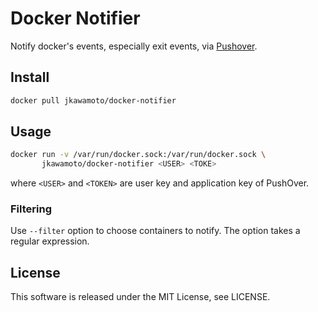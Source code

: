 # Docker Notifier
Notify docker's events, especially exit events, via [Pushover](https://pushover.net/).

## Install
```bash
docker pull jkawamoto/docker-notifier
```

## Usage

```bash
docker run -v /var/run/docker.sock:/var/run/docker.sock \
       jkawamoto/docker-notifier <USER> <TOKE>
```

where `<USER>` and `<TOKEN>` are user key and application key of PushOver.

### Filtering
Use `--filter` option to choose containers to notify. The option takes a regular expression.

## License
This software is released under the MIT License, see LICENSE.
